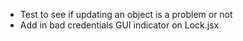 * Test to see if updating an object is a problem or not
* Add in bad credentials GUI indicator on Lock.jsx